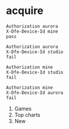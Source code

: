 # acquire

~~~
Authorization aurora
X-Dfe-Device-Id mine
pass

Authorization aurora
X-Dfe-Device-Id studio
fail

Authorization mine
X-Dfe-Device-Id studio
fail

Authorization mine
X-Dfe-Device-Id aurora
fail
~~~

1. Games
2. Top charts
3. New
